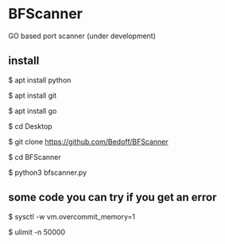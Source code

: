 # BFScanner
GO based port scanner (under development)

install
-------

$ apt install python

$ apt install git

$ apt install go

$ cd Desktop

$ git clone https://github.com/Bedoff/BFScanner

$ cd BFScanner

$ python3 bfscanner.py



some code you can try if you get an error
-----------------------------------------

$ sysctl -w vm.overcommit_memory=1

$ ulimit -n 50000











